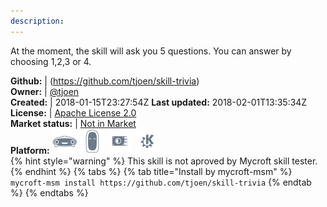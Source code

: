 ```yaml
---
description: 
---
```

At the moment, the skill will ask you 5 questions. You can answer by choosing 1,2,3 or 4.

**Github:** | (https://github.com/tjoen/skill-trivia)  
**Owner:** | [@tjoen](https://github.com/tjoen)  
**Created:** | 2018-01-15T23:27:54Z  **Last updated:** 2018-02-01T13:35:34Z  
**License:** | [Apache License 2.0](https://api.github.com/licenses/apache-2.0)  
**Market status:** | [Not in Market](https://market.mycroft.ai/skill/)  
**Platform:**   ![](.gitbook/assets/mark-1-icon.png)  ![](.gitbook/assets/mark-2-icon.png)  ![](.gitbook/assets/picroft-icon.png)  ![](.gitbook/assets/kde.png)   
{% hint style="warning" %}
This skill is not aproved by Mycroft skill tester.
{% endhint %}
  {% tabs %}
{% tab title="Install by mycroft-msm" %}
``` mycroft-msm install https://github.com/tjoen/skill-trivia```
{% endtab %}
  {% endtabs %}
  